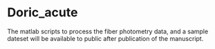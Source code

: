 # Doric_acute
The matlab scripts to process the fiber photometry data, and a sample dateset will be available to public after publication of the manuscript.
